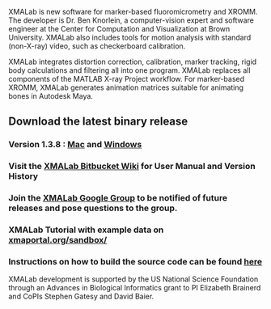 XMALab is new software for marker-based fluoromicrometry and XROMM. The developer is Dr. Ben Knorlein, a computer-vision expert and software engineer at the Center for Computation and Visualization at Brown University. XMALab also includes tools for motion analysis with standard (non-X-ray) video, such as checkerboard calibration.

XMALab integrates distortion correction, calibration, marker tracking, rigid body calculations and filtering all into one program. XMALab replaces all
components of the MATLAB X-ray Project workflow. For marker-based XROMM, XMALab generates animation matrices suitable for animating bones in Autodesk Maya.
## Download the latest binary release #
### Version 1.3.8 : [Mac](https://bitbucket.org/xromm/xmalab/downloads/XMALab_1.3.8.dmg) and [Windows](https://bitbucket.org/xromm/xmalab/downloads/XMALab_setup-1.3.8.msi)
### Visit the [XMALab Bitbucket Wiki](https://bitbucket.org/xromm/xmalab/wiki/Home) for User Manual and Version History
### Join the [XMALab Google Group](https://groups.google.com/a/brown.edu/forum/?hl=en#!forum/xmalab) to be notified of future releases and pose questions to the group.
### XMALab Tutorial with example data on [xmaportal.org/sandbox/](http://xmaportal.org/sandbox/larequest.php?request=explorePublicStudy&StudyID=49&instit=SANDBOX1)
### Instructions on how to build the source code can be found [here](https://bitbucket.org/xromm/xmalab/wiki/Instructions%20for%20developers)

XMALab development is supported by the US National Science Foundation through an Advances in Biological Informatics grant to PI Elizabeth Brainerd and 
CoPIs Stephen Gatesy and David Baier.